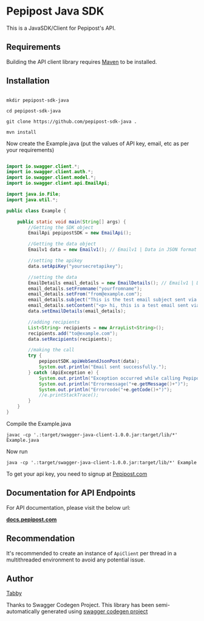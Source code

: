 # Pepipost Java SDK

This is a JavaSDK/Client for Pepipost's API.

## Requirements

Building the API client library requires [Maven](https://maven.apache.org/) to be installed.

## Installation


```shell

mkdir pepipost-sdk-java

cd pepipost-sdk-java

git clone https://github.com/pepipost-sdk-java .

mvn install

```

Now create the Example.java (put the values of API key, email, etc as per your requirements)

```java

import io.swagger.client.*;
import io.swagger.client.auth.*;
import io.swagger.client.model.*;
import io.swagger.client.api.EmailApi;

import java.io.File;
import java.util.*;

public class Example {

    public static void main(String[] args) {
        //Getting the SDK object
        EmailApi pepipostSDK = new EmailApi();

        //Getting the data object
        Emailv1 data = new Emailv1(); // Emailv1 | Data in JSON format

        //setting the apikey
        data.setApiKey("yoursecretapikey");

        //setting the data
        EmailDetails email_details = new EmailDetails(); // Emailv1 | Data in JSON format
        email_details.setFromname("yourfromname");
        email_details.setFrom("from@example.com");
        email_details.subject("This is the test email subject sent via Pepipost Java SDK");
        email_details.setContent("<p> hi, this is a test email sent via Pepipost Java SDK using its JSON API.</p>");
        data.setEmailDetails(email_details);

        //adding recipients
        List<String> recipients = new ArrayList<String>();
        recipients.add("to@example.com");
        data.setRecipients(recipients);

        //making the call
        try {
            pepipostSDK.apiWebSendJsonPost(data);
            System.out.println("Email sent successfully.");
        } catch (ApiException e) {
            System.out.println("Exception occurred while calling Pepipost API");
            System.out.println("Errormessage("+e.getMessage()+")");
            System.out.println("Errorcode("+e.getCode()+")");
            //e.printStackTrace();
        }
    }
}

```
Compile the Example.java
```
javac -cp '.:target/swagger-java-client-1.0.0.jar:target/lib/*' Example.java
```
Now run
```
java -cp '.:target/swagger-java-client-1.0.0.jar:target/lib/*' Example
```

To get your api key, you need to signup at [Pepipost.com](http://pepipost.com/)

## Documentation for API Endpoints

For API documentation, please visit the below url:

[**docs.pepipost.com**](docs/EmailApi.md#apiWebSendJsonPost) 


## Recommendation

It's recommended to create an instance of `ApiClient` per thread in a multithreaded environment to avoid any potential issue.

## Author
[Tabby](http://github.com/itabrezshaikh)

Thanks to Swagger Codegen Project. This library has been semi-automatically generated using [swagger codegen project](https://github.com/swagger-api/swagger-codegen)



